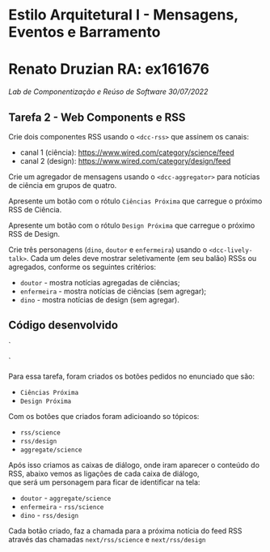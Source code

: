 # Estilo Arquitetural I - Mensagens, Eventos e Barramento
# Renato Druzian RA: ex161676
*Lab de Componentização e Reúso de Software 30/07/2022*

## Tarefa 2 - Web Components e RSS

Crie dois componentes RSS usando o `<dcc-rss>` que assinem os canais:
  * canal 1 (ciência): https://www.wired.com/category/science/feed
  * canal 2 (design): https://www.wired.com/category/design/feed

Crie um agregador de mensagens usando o `<dcc-aggregator>` para notícias de ciência em grupos de quatro.

Apresente um botão com o rótulo `Ciências Próxima` que carregue o próximo RSS de Ciência.

Apresente um botão com o rótulo `Design Próxima` que carregue o próximo RSS de Design.

Crie três personagens (`dino`, `doutor` e `enfermeira`) usando o `<dcc-lively-talk>`. Cada um deles deve mostrar seletivamente (em seu balão) RSSs ou agregados, conforme os seguintes critérios:
* `doutor` - mostra notícias agregadas de ciências;
* `enfermeira` - mostra notícias de ciências (sem agregar);
* `dino` - mostra notícias de design (sem agregar).

## Código desenvolvido

`
<dcc-rss 
  source="https://www.wired.com/category/science/feed" 
  subscribe="next/rss/science:next" 
  topic="rss/science">
</dcc-rss>

<dcc-rss 
  source="https://www.wired.com/category/design/feed" 
  subscribe="next/rss/design:next" 
  topic="rss/design">
</dcc-rss>

<dcc-aggregator 
    topic="aggregate/science" 
    quantity="3" 
    subscribe="rss/science">
</dcc-aggregator>

<dcc-lively-talk 
    haracter="https://harena-lab.github.io/harena-docs/dccs/tutorial/images/doctor.png" 
    speech="Compact: " 
    subscribe="aggregate/science:speech">
</dcc-lively-talk>

<dcc-lively-talk 
    character="https://harena-lab.github.io/harena-docs/dccs/tutorial/images/nurse.png" 
    speech="Noticias: " 
    subscribe="rss/science:speech">
</dcc-lively-talk>

<dcc-lively-talk 
    speech="Eu ouvi sobre: " 
    subscribe="rss/design:speech">
</dcc-lively-talk>

<dcc-button label="Ciencia Próxima" topic="next/rss/science"></dcc-button>
<dcc-button label="Design Próxima" topic="next/rss/design"></dcc-button>
`

Para essa tarefa, foram criados os botões pedidos no enunciado que são:
* `Ciências Próxima`
* `Design Próxima`

Com os botôes que criados foram adicioando so tópicos: 
* `rss/science`
* `rss/design`
* `aggregate/science`

Após isso criamos as caixas de diálogo, onde iram aparecer o conteúdo do RSS, abaixo vemos as ligações de cada caixa de diálogo, \
que será um personagem para ficar de identificar na tela:
* `doutor` - `aggregate/science`
* `enfermeira` - `rss/science`
* `dino` - `rss/design`

Cada botão criado, faz a chamada para a próxima notícia do feed RSS através das chamadas `next/rss/science` e `next/rss/design`